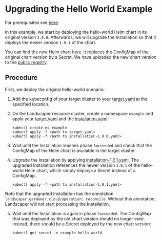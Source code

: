 # Upgrading the Hello World Example

For prerequisites see [here](../../README.md#prerequisites-and-basic-definitions).

In this example, we start by deploying the hello-world Helm chart in its original version `1.0.0`. 
Afterwards, we will upgrade the Installation so that it deploys the newer version `1.0.1` of the chart.

You can find the new Helm chart [here](chart/hello-world). It replaces the ConfigMap of the original chart version by
a Secret. We have uploaded the new chart version to the
[public registry](https://eu.gcr.io/gardener-project/landscaper/examples/charts/hello-world:1.0.1).


## Procedure

First, we deploy the original hello-world scenario:

1. Add the kubeconfig of your target cluster to your [target.yaml](installation/target.yaml) at the specified location.

2. On the Landscaper resource cluster, create a namespace `example` and apply your [target.yaml](installation/target.yaml) and the [installation.yaml](installation/installation.yaml):
   
   ```shell
   kubectl create ns example
   kubectl apply -f <path to target.yaml>
   kubectl apply -f <path to installation-1.0.0.yaml>
   ```

3. Wait until the Installation reaches phase `Succeeded` and check that the ConfigMap of the Helm chart is available in the target cluster.

4. Upgrade the Installation by applying [installation-1.0.1.yaml](installation/installation-1.0.1.yaml). The upgraded Installation references the newer version `1.0.1` of the hello-world Helm chart, which simply deploys a Secret instead of a ConfigMap.

   ```shell
   kubectl apply -f <path to installation-1.0.1.yaml>
   ```

Note that the upgraded Installation has the annotation `landscaper.gardener.cloud/operation: reconcile`. Without this annotation, Landscaper will not start processing the Installation.

5. Wait until the Installation is again in phase `Succeeded`. The ConfigMap that was deployed by the old chart version should no longer exist. Instead, there should be a Secret deployed by the new chart version:

   ```shell
   kubectl get secret -n example hello-world
   ```